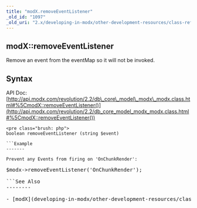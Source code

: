 ```yaml
---
title: "modX.removeEventListener"
_old_id: "1097"
_old_uri: "2.x/developing-in-modx/other-development-resources/class-reference/modx/modx.removeeventlistener"
---
```


modX::removeEventListener
-------------------------

Remove an event from the eventMap so it will not be invoked.

Syntax
------

API Doc: [http://api.modx.com/revolution/2.2/db\_core\_model\_modx\_modx.class.html#%5CmodX::removeEventListener()](http://api.modx.com/revolution/2.2/db_core_model_modx_modx.class.html#%5CmodX::removeEventListener())

```
<pre class="brush: php">
boolean removeEventListener (string $event)

```Example
-------

Prevent any Events from firing on 'OnChunkRender':

```
<pre class="brush: php">
$modx->removeEventListener('OnChunkRender');

```See Also
--------

- [modX](developing-in-modx/other-development-resources/class-reference/modx "modX")